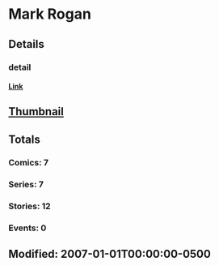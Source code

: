 # Mark  Rogan 
## Details
### detail
#### [Link](http://marvel.com/comics/creators/2018/mark_rogan?utm_campaign=apiRef&utm_source=225578a89fc76f3d20fbffda5d17a88d)
## [Thumbnail](http://i.annihil.us/u/prod/marvel/i/mg/b/40/image_not_available.jpg)
## Totals
### Comics: 7
### Series: 7
### Stories: 12
### Events: 0
## Modified: 2007-01-01T00:00:00-0500